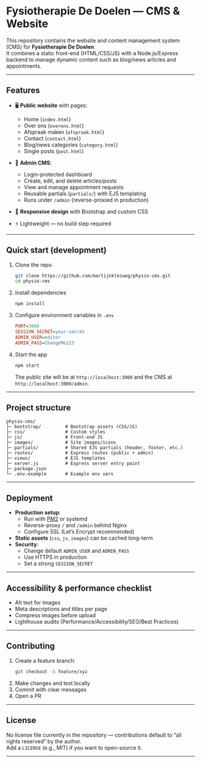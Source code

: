 # Fysiotherapie De Doelen — CMS & Website

This repository contains the website and content management system (CMS) for **Fysiotherapie De Doelen**.  
It combines a static front-end (HTML/CSS/JS) with a Node.js/Express backend to manage dynamic content such as blog/news articles and appointments.

---

## Features

- 🖥️ **Public website** with pages:
  - Home (`index.html`)
  - Over ons (`overons.html`)
  - Afspraak maken (`afspraak.html`)
  - Contact (`contact.html`)
  - Blog/news categories (`category.html`)
  - Single posts (`post.html`)

- 🔐 **Admin CMS**:
  - Login-protected dashboard
  - Create, edit, and delete articles/posts
  - View and manage appointment requests
  - Reusable partials (`partials/`) with EJS templating
  - Runs under `/admin` (reverse-proxied in production)

- 📱 **Responsive design** with Bootstrap and custom CSS  
- ⚡ Lightweight — no build step required

---

## Quick start (development)

1. Clone the repo
   ```bash
   git clone https://github.com/martijnkleiweg/physio-cms.git
   cd physio-cms
   ```

2. Install dependencies
   ```bash
   npm install
   ```

3. Configure environment variables in `.env`
   ```ini
   PORT=3000
   SESSION_SECRET=your-secret
   ADMIN_USER=editor
   ADMIN_PASS=ChangeMe123
   ```

4. Start the app
   ```bash
   npm start
   ```
   The public site will be at `http://localhost:3000` and the CMS at `http://localhost:3000/admin`.

---

## Project structure

```
physio-cms/
├─ bootstrap/         # Bootstrap assets (CSS/JS)
├─ css/               # Custom styles
├─ js/                # Front-end JS
├─ images/            # Site images/icons
├─ partials/          # Shared EJS partials (header, footer, etc.)
├─ routes/            # Express routes (public + admin)
├─ views/             # EJS templates
├─ server.js          # Express server entry point
├─ package.json
└─ .env.example       # Example env vars
```

---

## Deployment

- **Production setup**:
  - Run with [PM2](https://pm2.keymetrics.io/) or systemd
  - Reverse-proxy `/` and `/admin` behind Nginx
  - Configure SSL (Let’s Encrypt recommended)
- **Static assets** (`css`, `js`, `images`) can be cached long-term
- **Security**:
  - Change default `ADMIN_USER` and `ADMIN_PASS`
  - Use HTTPS in production
  - Set a strong `SESSION_SECRET`

---

## Accessibility & performance checklist

- Alt text for images  
- Meta descriptions and titles per page  
- Compress images before upload  
- Lighthouse audits (Performance/Accessibility/SEO/Best Practices)  

---

## Contributing

1. Create a feature branch:  
   ```bash
   git checkout -b feature/xyz
   ```
2. Make changes and test locally  
3. Commit with clear messages  
4. Open a PR

---

## License

No license file currently in the repository — contributions default to “all rights reserved” by the author.  
Add a `LICENSE` (e.g., MIT) if you want to open-source it.

---
